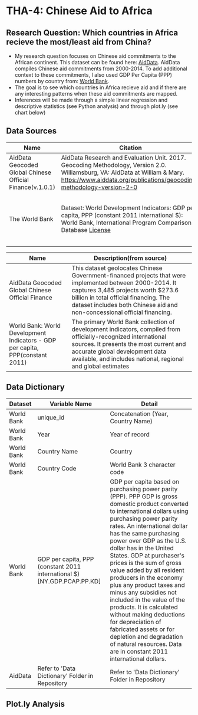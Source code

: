 # THA-4: Chinese Aid to Africa

## Research Question: Which countries in Africa recieve the most/least aid from China? 
- My research question focuses on Chinese aid commitments to the African continent. This dataset can be found here: [AidData](https://www.aiddata.org). AidData compiles Chinese aid commitments from 2000-2014. To add additional context to these commitments, I also used GDP Per Capita (PPP) numbers by country from: [World Bank](https://data.worldbank.org).  
- The goal is to see which countries in Africa recieve aid and if there are any interesting patterns when these aid commitments are mapped. 
- Inferences will be made through a simple linear regression and descriptive statistics (see Python analysis) and through plot.ly (see chart below)
## Data Sources
| Name | Citation | Data Link | Notes |
|------|------|------|------|
|AidData Geocoded Global Chinese Official Finance(v.1.0.1)| AidData Research and Evaluation Unit. 2017. Geocoding Methodology, Version 2.0. Williamsburg, VA: AidData at William & Mary. https://www.aiddata.org/publications/geocoding-methodology-version-2-0|[AidData](https://www.aiddata.org/data/geocoded-chinese-global-official-finance-dataset)|NA|
|The World Bank|Dataset: World Development Indicators: GDP per capita, PPP (constant 2011 international $): World Bank, International Program Comparison Database [License](https://datacatalog.worldbank.org/pulbic-licenses#cc-by) |[World Development Indicators](https://databank.worldbank.org/data/source/world-development-indicators/preview/on) [World Bank Terms of Use](http://www.worldbank.org/en/about/legal/terms-of-use-for-datasets)|[Creative Commons Attribution 4.0 International License (CC BY 4.0)](https://creativecommons.org/licenses/by/4.0/)|

| Name | Description(from source) |
|------|------|
|AidData Geocoded Global Chinese Official Finance|This dataset geolocates Chinese Government-financed projects that were implemented between 2000-2014. It captures 3,485 projects worth $273.6 billion in total official financing. The dataset includes both Chinese aid and non-concessional official financing.|
|World Bank: World Development Indicators - GDP per capita, PPP(constant 2011)|The primary World Bank collection of development indicators, compiled from officially-recognized international sources. It presents the most current and accurate global development data available, and includes national, regional and global estimates|
## Data Dictionary
| Dataset | Variable Name | Detail |
|------|------|------|
|World Bank|unique_id|Concatenation (Year, Country Name)|
|World Bank|Year|Year of record|
|World Bank|Country Name|Country|
|World Bank|Country Code|World Bank 3 character code|
|World Bank|GDP per capita, PPP (constant 2011 international $) [NY.GDP.PCAP.PP.KD]|GDP per capita based on purchasing power parity (PPP). PPP GDP is gross domestic product converted to international dollars using purchasing power parity rates. An international dollar has the same purchasing power over GDP as the U.S. dollar has in the United States. GDP at purchaser's prices is the sum of gross value added by all resident producers in the economy plus any product taxes and minus any subsidies not included in the value of the products. It is calculated without making deductions for depreciation of fabricated assets or for depletion and degradation of natural resources. Data are in constant 2011 international dollars.|
|AidData|Refer to 'Data Dictionary' Folder in Repository|Refer to 'Data Dictionary' Folder in Repository|
## Plot.ly Analysis

